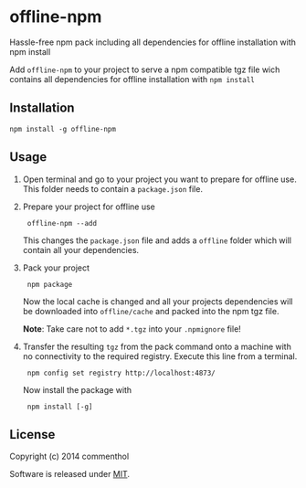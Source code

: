 # offline-npm

Hassle-free npm pack including all dependencies for offline installation with npm install

Add `offline-npm` to your project to serve a npm compatible tgz file wich contains all dependencies for offline installation with `npm install`

## Installation

    npm install -g offline-npm

## Usage

1. Open terminal and go to your project you want to prepare for offline use.
   This folder needs to contain a `package.json` file.

2. Prepare your project for offline use

        offline-npm --add

   This changes the `package.json` file and adds a `offline` folder which will contain all your dependencies.

3. Pack your project

        npm package

   Now the local cache is changed and all your projects dependencies will be downloaded into `offline/cache` and packed into the npm tgz file.
   
   __Note__: Take care not to add `*.tgz` into your `.npmignore` file!

4. Transfer the resulting `tgz` from the pack command onto a machine with no connectivity to the required registry. Execute this line from a terminal.

        npm config set registry http://localhost:4873/

   Now install the package with

        npm install [-g]

## License

Copyright (c) 2014 commenthol

Software is released under [MIT][MIT].

[MIT]: LICENSE
